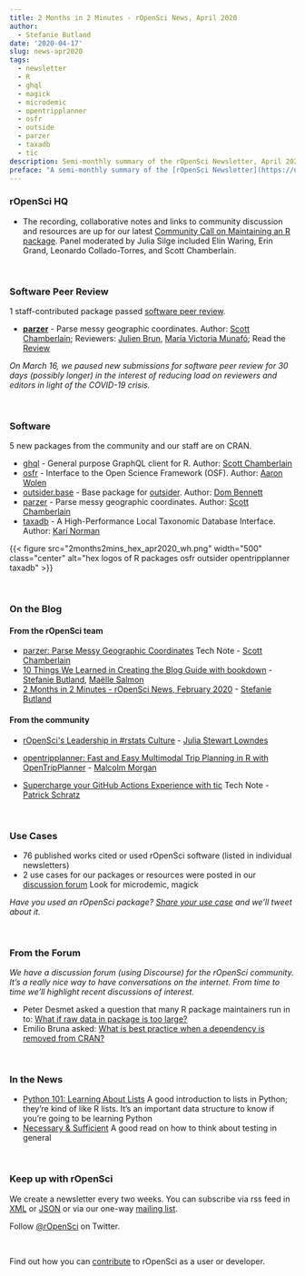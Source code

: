 ```yaml
---
title: 2 Months in 2 Minutes - rOpenSci News, April 2020
author:
  - Stefanie Butland
date: '2020-04-17'
slug: news-apr2020
tags:
  - newsletter
  - R
  - ghql
  - magick
  - microdemic
  - opentripplanner
  - osfr
  - outside
  - parzer
  - taxadb
  - tic
description: Semi-monthly summary of the rOpenSci Newsletter, April 2020
preface: "A semi-monthly summary of the [rOpenSci Newsletter](https://news.ropensci.org/) including software reviews, packages on CRAN, use cases, posts from staff and community, and events. March 2 to April 13, 2020"
---
```


### rOpenSci HQ

* The recording, collaborative notes and links to community discussion and resources are up for our latest [Community Call on Maintaining an R package](/commcalls/2020-03-18/). Panel moderated by Julia Silge included Elin Waring, Erin Grand, Leonardo Collado-Torres, and Scott Chamberlain.

&nbsp;

### Software Peer Review

1 staff-contributed package passed [software peer review](/software-review/).

<!---- alphabetical order. For link to package, use 1) https://docs.ropensci.org/pkgname when docs are rendered without errors or bad links to images or 2) to the source code page e.g. https://github.com/ropensci/grainchanger when docs page has errors
---->
* **[parzer](https://docs.ropensci.org/parzer/)** - Parse messy geographic coordinates. Author: [Scott Chamberlain](/author/scott-chamberlain/); Reviewers: [Julien Brun](https://github.com/brunj7), [María Victoria Munafó](https://github.com/mvickm); Read the [Review](https://github.com/ropensci/onboarding/issues/341)

_On March 16, we paused new submissions for software peer review for 30 days (possibly longer) in the interest of reducing load on reviewers and editors in light of the COVID-19 crisis._ 

<!---- _Consider [submitting your package](https://devguide.ropensci.org/softwarereviewintro.html) or [volunteering to review](https://devguide.ropensci.org/softwarereviewintro.html#whyreview)._ ---->

&nbsp;

### Software

5 new packages from the community and our staff are on CRAN.

* [ghql](https://docs.ropensci.org/ghql/) - General purpose GraphQL client for R. Author: [Scott Chamberlain](/author/scott-chamberlain/)
* [osfr](https://docs.ropensci.org/osfr/) - Interface to the Open Science Framework (OSF). Author: [Aaron Wolen](https://github.com/aaronwolen)
* [outsider.base](https://docs.ropensci.org/outsider.base/) - Base package for [outsider](https://docs.ropensci.org/outsider/). Author: [Dom Bennett](/author/dom-bennett/)
* [parzer](https://docs.ropensci.org/parzer/) - Parse messy geographic coordinates. Author: [Scott Chamberlain](/author/scott-chamberlain/)
* [taxadb](https://docs.ropensci.org/taxadb/) - A High-Performance Local Taxonomic Database Interface. Author: [Kari Norman](/author/kari-norman/)


{{< figure src="2months2mins_hex_apr2020_wh.png" width="500" class="center" alt="hex logos of R packages osfr outsider opentripplanner taxadb" >}}

&nbsp;

### On the Blog

#### From the rOpenSci team

* [parzer: Parse Messy Geographic Coordinates](/technotes/2020/03/19/parzer/) Tech Note - [Scott Chamberlain](/author/scott-chamberlain/)
* [10 Things We Learned in Creating the Blog Guide with bookdown](/blog/2020/04/07/bookdown-learnings/) - [Stefanie Butland](/author/stefanie-butland/), [Maëlle Salmon](/author/ma%C3%ABlle-salmon/)
* [2 Months in 2 Minutes - rOpenSci News, February 2020](/blog/2020/02/20/news-feb2020/) - [Stefanie Butland](/author/stefanie-butland/)


#### From the community

* [rOpenSci's Leadership in #rstats Culture](/blog/2020/02/21/ropensci-leadership/) - [Julia Stewart Lowndes](/author/julia-stewart-lowndes/)

* [opentripplanner: Fast and Easy Multimodal Trip Planning in R with OpenTripPlanner](/technotes/2020/02/25/opentripplanner/) - [Malcolm Morgan](/author/malcolm-morgan/)

* [Supercharge your GitHub Actions Experience with tic](/technotes/2020/03/13/tic-ghactions/) Tech Note - [Patrick Schratz](/author/patrick-schratz/)

&nbsp;

### Use Cases

* 76 published works cited or used rOpenSci software (listed in individual newsletters)
* 2 use cases for our packages or resources were posted in our [discussion forum](https://discuss.ropensci.org/c/usecases) Look for microdemic, magick

_Have you used an rOpenSci package? [Share your use case](https://discuss.ropensci.org/c/usecases) and we’ll tweet about it._

&nbsp;

### From the Forum

_We have a discussion forum (using Discourse) for the rOpenSci community. It’s a really nice way to have conversations on the internet. From time to time we’ll highlight recent discussions of interest._

* Peter Desmet asked a question that many R package maintainers run in to: [What if raw data in package is too large?](https://discuss.ropensci.org/t/what-if-raw-data-in-package-is-too-large/1955)
* Emilio Bruna asked: [What is best practice when a dependency is removed from CRAN?](https://discuss.ropensci.org/t/what-is-best-practice-when-a-dependency-is-removed-from-cran/1971)

&nbsp;

### In the News

* [Python 101: Learning About Lists](https://www.blog.pythonlibrary.org/2020/03/10/python-101-learning-about-lists/)
A good introduction to lists in Python; they’re kind of like R lists. It’s an important data structure to know if you’re going to be learning Python
* [Necessary & Sufficient](https://blog.testdouble.com/posts/2020-02-25-necessary-and-sufficient/)
A good read on how to think about testing in general


&nbsp;


### Keep up with rOpenSci

We create a newsletter every two weeks. You can subscribe via rss feed in [XML](https://news.ropensci.org/feed.xml) or [JSON](https://news.ropensci.org/feed.json) or via our one-way [mailing list](/#subscribe).

Follow [@rOpenSci](https://twitter.com/ropensci) on Twitter.

&nbsp;

Find out how you can [contribute](https://devguide.ropensci.org/contributingguide.html) to rOpenSci as a user or developer.